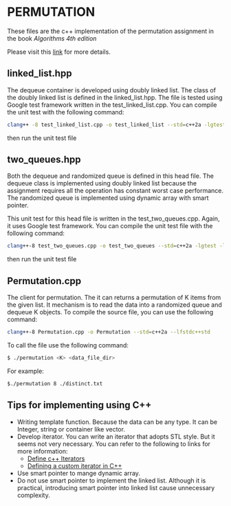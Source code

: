 # PERMUTATION

These files are the c++ implementation of the permutation assignment in the book *Algorithms 4th edition*

Please visit this [link](https://coursera.cs.princeton.edu/algs4/assignments/queues/specification.php) for more details.



## linked_list.hpp

The dequeue container is developed using doubly linked list. The class of the doubly linked list is defined in the linked_list.hpp.  The file is tested using Google test framework written in the test_linked_list.cpp.  You can compile the unit test with the following command:

```bash
clang++ -8 test_linked_list.cpp -o test_linked_list --std=c++2a -lgtest -lpthread
```

then run the unit test file



## two_queues.hpp

Both the dequeue and randomized queue is defined in this head file. The dequeue class is implemented using doubly linked list because the assignment requires all the operation has constant worst case performance. The randomized queue is implemented using dynamic array with smart pointer.

This unit test for this head file is written in the test_two_queues.cpp. Again, it uses Google test framework. You can compile the unit test file with the following command:

```bash
clang++-8 test_two_queues.cpp -o test_two_queues --std=c++2a -lgtest -lpthread
```

then run the unit test file



## Permutation.cpp

The client for permutation. The it can returns a permutation of K items from the given list. It mechanism is to read the data into a randomized queue and dequeue K objects. To compile the source file, you can use the following command: 

```bash
clang++-8 Permutation.cpp -o Permutation --std=c++2a --lfstdc++std
```

To call the file use the following command:

```bash
$ ./permutation <K> <data_file_dir>
```

For example:

```bash
$./permutation 8 ./distinct.txt
```



## Tips for implementing using C++

- Writing template function. Because the data can be any type. It can be Integer, string or container like vector.  
- Develop iterator. You can write an iterator that adopts STL style. But it seems not very necessary. You can refer to the following to links for more information:
  - [Define c++ Iterators](https://users.cs.northwestern.edu/~riesbeck/programming/c++/stl-iterator-define.html#TOC8)
  - [Defining a custom iterator in C++](https://lorenzotoso.wordpress.com/2016/01/13/defining-a-custom-iterator-in-c/)
- Use smart pointer to mange dynamic array.
- Do not use smart pointer to implement the linked list. Although it is practical, introducing smart pointer into linked list cause unnecessary complexity.